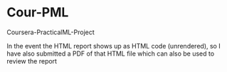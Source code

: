 # Cour-PML
Coursera-PracticalML-Project

In the event the HTML report shows up as HTML code (unrendered), so I have also submitted a PDF of that HTML file which can also be used to review the report
